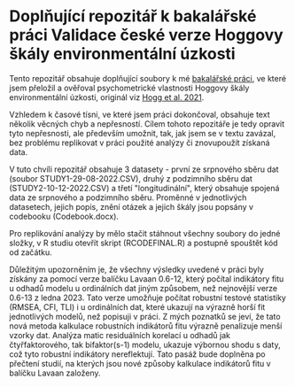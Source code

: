 # Doplňující repozitář k bakalářské práci Validace české verze Hoggovy škály environmentální úzkosti
Tento repozitář obsahuje doplňující soubory k mé [bakalářské práci](https://is.muni.cz/auth/th/mhw60/), ve které jsem přeložil a ověřoval psychometrické vlastnosti Hoggovy škály environmentální úzkosti, originál viz [Hogg et al. 2021](https://doi.org/10.1016/j.gloenvcha.2021.102391).

Vzhledem k časové tísni, ve které jsem práci dokončoval, obsahuje text několik věcných chyb a nepřesností. Cílem tohoto repozitáře je tedy opravit tyto nepřesnosti, ale především umožnit, tak, jak jsem se v textu zavázal, bez problému replikovat v práci použité analýzy či znovupoužít získaná data.

V tuto chvíli repozitář obsahuje 3 datasety - první ze srpnového sběru dat (soubor STUDY1-29-08-2022.CSV), druhý z podzimního sběru dat (STUDY2-10-12-2022.CSV) a třetí "longitudinální", který obsahuje spojená data ze srpnového a podzimního sběru. Proměnné v jednotlivých datasetech, jejich popis, znění otázek a jejich škály jsou popsány v codebooku (Codebook.docx).

Pro replikování analýzy by mělo stačit stáhnout všechny soubory do jedné složky, v R studiu otevřít skript (RCODEFINAL.R) a postupně spouštět kód od začátku.

Důležitým upozorněním je, že všechny výsledky uvedené v práci byly získány za pomocí verze balíčku Lavaan 0.6-12, který počítal indikátory fitu u odhadů modelu u ordinálních dat jiným způsobem, než nejnovější verze 0.6-13 z ledna 2023. Tato verze umožňuje počítat robustní testové statistiky (RMSEA, CFI, TLI) i u ordinálních dat, které ukazují na výrazně horší fit jednotlivých modelů, než popisuji v práci. Z mých poznatků se jeví, že tato nová metoda kalkulace robustních indikátorů fitu výrazně penalizuje menší vzorky dat. Analýza matic residuálních korelací u odhadů jak čtyřfaktorového, tak bifaktor(s-1) modelu, ukazuje výbornou shodu s daty, což tyto robustní indikátory nereflektují. Tato pasáž bude doplněna po přečtení studií, na kterých jsou nové způsoby kalkulace indikátorů fitu v balíčku Lavaan založeny. 
